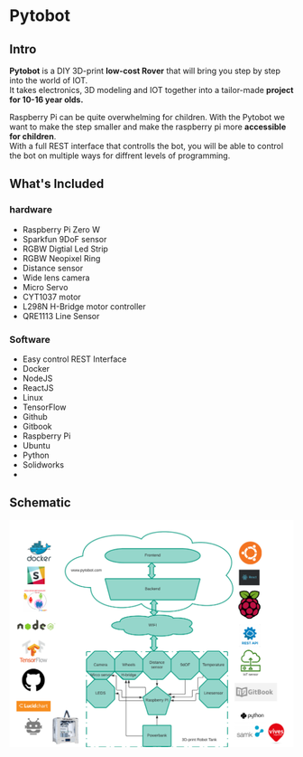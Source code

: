 # Pytobot

## Intro

**Pytobot** is a DIY 3D-print **low-cost Rover** that will bring you step by step into the world of IOT.   
It takes electronics, 3D modeling and IOT together into a tailor-made **project for 10-16 year olds.**

Raspberry Pi can be quite overwhelming for children. With the Pytobot we want to make the step smaller and make the raspberry pi more **accessible for children**.   
With a full REST interface that controlls the bot, you will be able to control the bot on multiple ways for diffrent levels of programming. 

## What's Included

### hardware

* Raspberry Pi Zero W
* Sparkfun 9DoF sensor 
* RGBW Digtial Led Strip
* RGBW Neopixel Ring
* Distance sensor
* Wide lens camera
* Micro Servo
* CYT1037 motor
* L298N H-Bridge motor controller
* QRE1113 Line Sensor 

### Software

* Easy control REST Interface
* Docker
* NodeJS
* ReactJS
* Linux
* TensorFlow
* Github
* Gitbook
* Raspberry Pi
* Ubuntu
* Python
* Solidworks
* 
## Schematic

![](.gitbook/assets/pytobot.png)

 





